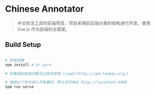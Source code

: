 # Chinese Annotator

> 中文标注工具的前端项目，项目采用前后端分离的结构进行开发。使用 Vue.js 作为前端的主框架。

## Build Setup

```bash

# 安装依赖
npm install # or yarn

# 如果遇到安装问题可以尝试使用 [cnpm](http://npm.taobao.org/)

# 使用以下命令进入开发模式，默认访问地址 http://localhost:8080
npm run serve
```

